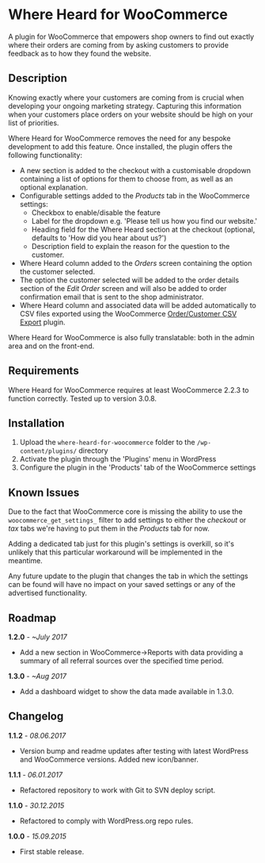# Where Heard for WooCommerce
A plugin for WooCommerce that empowers shop owners to find out exactly where their orders are coming from by asking customers to provide feedback as to how they found the website.

## Description

Knowing exactly where your customers are coming from is crucial when developing your ongoing marketing strategy. Capturing this information when your customers place orders on your website should be high on your list of priorities.

Where Heard for WooCommerce removes the need for any bespoke development to add this feature. Once installed, the plugin offers the following functionality:

- A new section is added to the checkout with a customisable dropdown containing a list of options for them to choose from, as well as an optional explanation.
- Configurable settings added to the *Products* tab in the WooCommerce settings:
    - Checkbox to enable/disable the feature
    - Label for the dropdown e.g. 'Please tell us how you find our website.'
    - Heading field for the Where Heard section at the checkout (optional, defaults to 'How did you hear about us?')
    - Description field to explain the reason for the question to the customer.
- Where Heard column added to the *Orders* screen containing the option the customer selected.
- The option the customer selected will be added to the order details section of the *Edit Order* screen and will also be added to order confirmation email that is sent to the shop administrator.
- Where Heard column and associated data will be added automatically to CSV files exported using the WooCommerce [Order/Customer CSV Export](http://www.woothemes.com/products/ordercustomer-csv-export/) plugin.

Where Heard for WooCommerce is also fully translatable: both in the admin area and on the front-end.

## Requirements

Where Heard for WooCommerce requires at least WooCommerce 2.2.3 to function correctly. Tested up to version 3.0.8.

## Installation

1. Upload the `where-heard-for-woocommerce` folder to the `/wp-content/plugins/` directory
2. Activate the plugin through the 'Plugins' menu in WordPress
3. Configure the plugin in the 'Products' tab of the WooCommerce settings

## Known Issues

Due to the fact that WooCommerce core is missing the ability to use the `woocommerce_get_settings_` filter to add settings to either the *checkout* or *tax* tabs we're having to put them in the *Products* tab for now.

Adding a dedicated tab just for this plugin's settings is overkill, so it's unlikely that this particular workaround will be implemented in the meantime.

Any future update to the plugin that changes the tab in which the settings can be found will have no impact on your saved settings or any of the advertised functionality.

## Roadmap

**1.2.0** - *~July 2017*
- Add a new section in WooCommerce->Reports with data providing a summary of all referral sources over the specified time period.

**1.3.0** - *~Aug 2017*
- Add a dashboard widget to show the data made available in 1.3.0.

## Changelog

**1.1.2** - *08.06.2017*
- Version bump and readme updates after testing with latest WordPress and WooCommerce versions. Added new icon/banner.

**1.1.1** - *06.01.2017*
- Refactored repository to work with Git to SVN deploy script.

**1.1.0** - *30.12.2015*
- Refactored to comply with WordPress.org repo rules.

**1.0.0** - *15.09.2015*
- First stable release.
